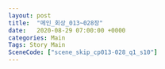 ```yaml
---
layout: post
title:  "메인_회상_013~028장"
date:   2020-08-29 07:00:00 +0000
categories: Main
Tags: Story Main
SceneCode: ["scene_skip_cp013-028_q1_s10"]
---
```

